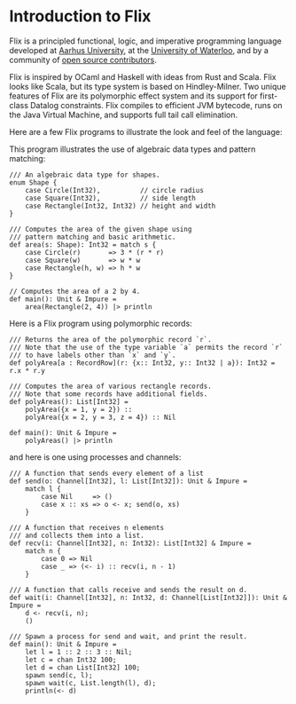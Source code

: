 # Introduction to Flix

Flix is a principled functional, logic, and imperative programming language
developed at [Aarhus University](https://cs.au.dk/), at the [University of
Waterloo](https://uwaterloo.ca/), and by a community of [open source
contributors](https://github.com/flix/flix).

Flix is inspired by OCaml and Haskell with ideas from Rust and Scala. Flix looks
like Scala, but its type system is based on Hindley-Milner. Two unique features
of Flix are its polymorphic effect system and its support for first-class
Datalog constraints. Flix compiles to efficient JVM bytecode, runs on the Java
Virtual Machine, and supports full tail call elimination.

Here are a few Flix programs to illustrate the look and feel of the language:

This program illustrates the use of algebraic data types and pattern matching:

```flix
/// An algebraic data type for shapes.
enum Shape {
    case Circle(Int32),          // circle radius
    case Square(Int32),          // side length
    case Rectangle(Int32, Int32) // height and width
}

/// Computes the area of the given shape using
/// pattern matching and basic arithmetic.
def area(s: Shape): Int32 = match s {
    case Circle(r)       => 3 * (r * r)
    case Square(w)       => w * w
    case Rectangle(h, w) => h * w
}

// Computes the area of a 2 by 4.
def main(): Unit & Impure =
    area(Rectangle(2, 4)) |> println
```

Here is a Flix program using polymorphic records:

```flix
/// Returns the area of the polymorphic record `r`.
/// Note that the use of the type variable `a` permits the record `r`
/// to have labels other than `x` and `y`.
def polyArea[a : RecordRow](r: {x:: Int32, y:: Int32 | a}): Int32 = r.x * r.y

/// Computes the area of various rectangle records.
/// Note that some records have additional fields.
def polyAreas(): List[Int32] =
    polyArea({x = 1, y = 2}) ::
    polyArea({x = 2, y = 3, z = 4}) :: Nil

def main(): Unit & Impure =
    polyAreas() |> println
```

and here is one using processes and channels:

```flix
/// A function that sends every element of a list
def send(o: Channel[Int32], l: List[Int32]): Unit & Impure =
    match l {
        case Nil     => ()
        case x :: xs => o <- x; send(o, xs)
    }

/// A function that receives n elements
/// and collects them into a list.
def recv(i: Channel[Int32], n: Int32): List[Int32] & Impure =
    match n {
        case 0 => Nil
        case _ => (<- i) :: recv(i, n - 1)
    }

/// A function that calls receive and sends the result on d.
def wait(i: Channel[Int32], n: Int32, d: Channel[List[Int32]]): Unit & Impure =
    d <- recv(i, n);
    ()

/// Spawn a process for send and wait, and print the result.
def main(): Unit & Impure =
    let l = 1 :: 2 :: 3 :: Nil;
    let c = chan Int32 100;
    let d = chan List[Int32] 100;
    spawn send(c, l);
    spawn wait(c, List.length(l), d);
    println(<- d)
```

